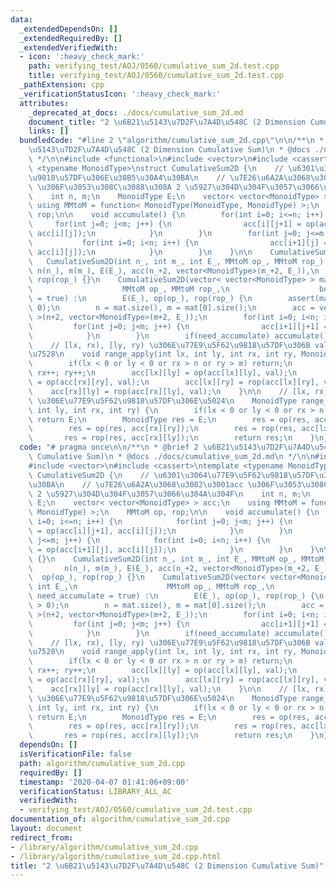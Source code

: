 ```yaml
---
data:
  _extendedDependsOn: []
  _extendedRequiredBy: []
  _extendedVerifiedWith:
  - icon: ':heavy_check_mark:'
    path: verifying_test/AOJ/0560/cumulative_sum_2d.test.cpp
    title: verifying_test/AOJ/0560/cumulative_sum_2d.test.cpp
  _pathExtension: cpp
  _verificationStatusIcon: ':heavy_check_mark:'
  attributes:
    _deprecated_at_docs: ./docs/cumulative_sum_2d.md
    document_title: "2 \u6B21\u5143\u7D2F\u7A4D\u548C (2 Dimension Cumulative Sum)"
    links: []
  bundledCode: "#line 2 \"algorithm/cumulative_sum_2d.cpp\"\n\n/**\n * @brief 2 \u6B21\
    \u5143\u7D2F\u7A4D\u548C (2 Dimension Cumulative Sum)\n * @docs ./docs/cumulative_sum_2d.md\n\
    \ */\n\n#include <functional>\n#include <vector>\n#include <cassert>\ntemplate\
    \ <typename MonoidType>\nstruct CumulativeSum2D {\n    // \u6301\u3064\u77E9\u5F62\
    \u9818\u57DF\u306E\u30B5\u30A4\u30BA\n    // \u7E26\u6A2A\u3068\u3082\u3001acc\
    \ \u306F\u3053\u308C\u3088\u308A 2 \u5927\u304D\u304F\u3057\u3066\u304A\u304F\n\
    \    int n, m;\n    MonoidType E;\n    vector< vector<MonoidType> > acc;\n   \
    \ using MMtoM = function< MonoidType(MonoidType, MonoidType) >;\n    MMtoM op,\
    \ rop;\n\n    void accumulate() {\n        for(int i=0; i<=n; i++) {\n       \
    \     for(int j=0; j<m; j++) {\n                acc[i][j+1] = op(acc[i][j+1],\
    \ acc[i][j]);\n            }\n        }\n        for(int j=0; j<=m; j++) {\n \
    \           for(int i=0; i<n; i++) {\n                acc[i+1][j] = op(acc[i+1][j],\
    \ acc[i][j]);\n            }\n        }\n    }\n\n    CumulativeSum2D() {}\n \
    \   CumulativeSum2D(int n_, int m_, int E_, MMtoM op_, MMtoM rop_) :\n       \
    \ n(n_), m(m_), E(E_), acc(n_+2, vector<MonoidType>(m_+2, E_)),\n        op(op_),\
    \ rop(rop_) {}\n    CumulativeSum2D(vector< vector<MonoidType> > mat, int E_,\n\
    \                    MMtoM op_, MMtoM rop_,\n                    bool need_accumulate\
    \ = true) :\n        E(E_), op(op_), rop(rop_) {\n        assert(mat.size() >\
    \ 0);\n        n = mat.size(), m = mat[0].size();\n        acc = vector< vector<MonoidType>\
    \ >(n+2, vector<MonoidType>(m+2, E_));\n        for(int i=0; i<n; i++) {\n   \
    \         for(int j=0; j<m; j++) {\n                acc[i+1][j+1] = mat[i][j];\n\
    \            }\n        }\n        if(need_accumulate) accumulate();\n    }\n\n\
    \    // [lx, rx), [ly, ry) \u306E\u77E9\u5F62\u9818\u57DF\u306B val \u3092\u9069\
    \u7528\n    void range_apply(int lx, int ly, int rx, int ry, MonoidType val) {\n\
    \        if(lx < 0 or ly < 0 or rx > n or ry > m) return;\n        lx++, ly++;\
    \ rx++; ry++;\n        acc[lx][ly] = op(acc[lx][ly], val);\n        acc[rx][ry]\
    \ = op(acc[rx][ry], val);\n        acc[lx][ry] = rop(acc[lx][ry], val);\n    \
    \    acc[rx][ly] = rop(acc[rx][ly], val);\n    }\n\n    // [lx, rx), [ly, ry)\
    \ \u306E\u77E9\u5F62\u9818\u57DF\u306E\u5024\n    MonoidType range_val(int lx,\
    \ int ly, int rx, int ry) {\n        if(lx < 0 or ly < 0 or rx > n or ry > m)\
    \ return E;\n        MonoidType res = E;\n        res = op(res, acc[lx][ly]);\n\
    \        res = op(res, acc[rx][ry]);\n        res = rop(res, acc[lx][ry]);\n \
    \       res = rop(res, acc[rx][ly]);\n        return res;\n    }\n};\n"
  code: "# pragma once\n\n/**\n * @brief 2 \u6B21\u5143\u7D2F\u7A4D\u548C (2 Dimension\
    \ Cumulative Sum)\n * @docs ./docs/cumulative_sum_2d.md\n */\n\n#include <functional>\n\
    #include <vector>\n#include <cassert>\ntemplate <typename MonoidType>\nstruct\
    \ CumulativeSum2D {\n    // \u6301\u3064\u77E9\u5F62\u9818\u57DF\u306E\u30B5\u30A4\
    \u30BA\n    // \u7E26\u6A2A\u3068\u3082\u3001acc \u306F\u3053\u308C\u3088\u308A\
    \ 2 \u5927\u304D\u304F\u3057\u3066\u304A\u304F\n    int n, m;\n    MonoidType\
    \ E;\n    vector< vector<MonoidType> > acc;\n    using MMtoM = function< MonoidType(MonoidType,\
    \ MonoidType) >;\n    MMtoM op, rop;\n\n    void accumulate() {\n        for(int\
    \ i=0; i<=n; i++) {\n            for(int j=0; j<m; j++) {\n                acc[i][j+1]\
    \ = op(acc[i][j+1], acc[i][j]);\n            }\n        }\n        for(int j=0;\
    \ j<=m; j++) {\n            for(int i=0; i<n; i++) {\n                acc[i+1][j]\
    \ = op(acc[i+1][j], acc[i][j]);\n            }\n        }\n    }\n\n    CumulativeSum2D()\
    \ {}\n    CumulativeSum2D(int n_, int m_, int E_, MMtoM op_, MMtoM rop_) :\n \
    \       n(n_), m(m_), E(E_), acc(n_+2, vector<MonoidType>(m_+2, E_)),\n      \
    \  op(op_), rop(rop_) {}\n    CumulativeSum2D(vector< vector<MonoidType> > mat,\
    \ int E_,\n                    MMtoM op_, MMtoM rop_,\n                    bool\
    \ need_accumulate = true) :\n        E(E_), op(op_), rop(rop_) {\n        assert(mat.size()\
    \ > 0);\n        n = mat.size(), m = mat[0].size();\n        acc = vector< vector<MonoidType>\
    \ >(n+2, vector<MonoidType>(m+2, E_));\n        for(int i=0; i<n; i++) {\n   \
    \         for(int j=0; j<m; j++) {\n                acc[i+1][j+1] = mat[i][j];\n\
    \            }\n        }\n        if(need_accumulate) accumulate();\n    }\n\n\
    \    // [lx, rx), [ly, ry) \u306E\u77E9\u5F62\u9818\u57DF\u306B val \u3092\u9069\
    \u7528\n    void range_apply(int lx, int ly, int rx, int ry, MonoidType val) {\n\
    \        if(lx < 0 or ly < 0 or rx > n or ry > m) return;\n        lx++, ly++;\
    \ rx++; ry++;\n        acc[lx][ly] = op(acc[lx][ly], val);\n        acc[rx][ry]\
    \ = op(acc[rx][ry], val);\n        acc[lx][ry] = rop(acc[lx][ry], val);\n    \
    \    acc[rx][ly] = rop(acc[rx][ly], val);\n    }\n\n    // [lx, rx), [ly, ry)\
    \ \u306E\u77E9\u5F62\u9818\u57DF\u306E\u5024\n    MonoidType range_val(int lx,\
    \ int ly, int rx, int ry) {\n        if(lx < 0 or ly < 0 or rx > n or ry > m)\
    \ return E;\n        MonoidType res = E;\n        res = op(res, acc[lx][ly]);\n\
    \        res = op(res, acc[rx][ry]);\n        res = rop(res, acc[lx][ry]);\n \
    \       res = rop(res, acc[rx][ly]);\n        return res;\n    }\n};\n"
  dependsOn: []
  isVerificationFile: false
  path: algorithm/cumulative_sum_2d.cpp
  requiredBy: []
  timestamp: '2020-04-07 01:41:06+09:00'
  verificationStatus: LIBRARY_ALL_AC
  verifiedWith:
  - verifying_test/AOJ/0560/cumulative_sum_2d.test.cpp
documentation_of: algorithm/cumulative_sum_2d.cpp
layout: document
redirect_from:
- /library/algorithm/cumulative_sum_2d.cpp
- /library/algorithm/cumulative_sum_2d.cpp.html
title: "2 \u6B21\u5143\u7D2F\u7A4D\u548C (2 Dimension Cumulative Sum)"
---
```

